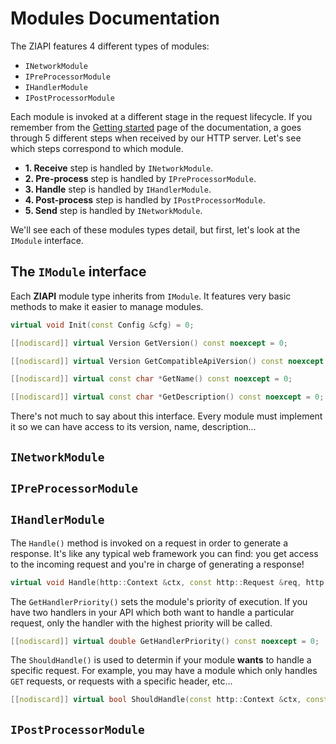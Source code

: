 # Modules Documentation

The ZIAPI features 4 different types of modules:
- `INetworkModule`
- `IPreProcessorModule`
- `IHandlerModule`
- `IPostProcessorModule`

Each module is invoked at a different stage in the request lifecycle. If you remember from the [Getting started](GETTING_STARTED.md) page of the documentation, a goes through 5 different steps when received by our HTTP server. Let's see which steps correspond to which module.
- **1. Receive** step is handled by `INetworkModule`.
- **2. Pre-process** step is handled by `IPreProcessorModule`.
- **3. Handle** step is handled by `IHandlerModule`.
- **4. Post-process** step is handled by `IPostProcessorModule`.
- **5. Send** step is handled by `INetworkModule`.

We'll see each of these modules types detail, but first, let's look at the `IModule` interface.

## The `IModule` interface

Each **ZIAPI** module type inherits from `IModule`. It features very basic methods to make it easier to manage modules.

```c++
virtual void Init(const Config &cfg) = 0;

[[nodiscard]] virtual Version GetVersion() const noexcept = 0;

[[nodiscard]] virtual Version GetCompatibleApiVersion() const noexcept = 0;

[[nodiscard]] virtual const char *GetName() const noexcept = 0;

[[nodiscard]] virtual const char *GetDescription() const noexcept = 0;
```

There's not much to say about this interface. Every module must implement it so we can have access to its version, name, description...

## `INetworkModule`

## `IPreProcessorModule`

## `IHandlerModule`

The `Handle()` method is invoked on a request in order to generate a response. It's like any typical web framework you can find: you get access to the incoming request and you're in charge of generating a response!

```c++
virtual void Handle(http::Context &ctx, const http::Request &req, http::Response &res) = 0;
```

The `GetHandlerPriority()` sets the module's priority of execution. If you have two handlers in your API which both want to handle a particular request, only the handler with the highest priority will be called.

```c++
[[nodiscard]] virtual double GetHandlerPriority() const noexcept = 0;
```

The `ShouldHandle()` is used to determin if your module **wants** to handle a specific request. For example, you may have a module which only handles `GET` requests, or requests with a specific header, etc...

```c++
[[nodiscard]] virtual bool ShouldHandle(const http::Context &ctx, const http::Request &req) const = 0;
```

## `IPostProcessorModule`
